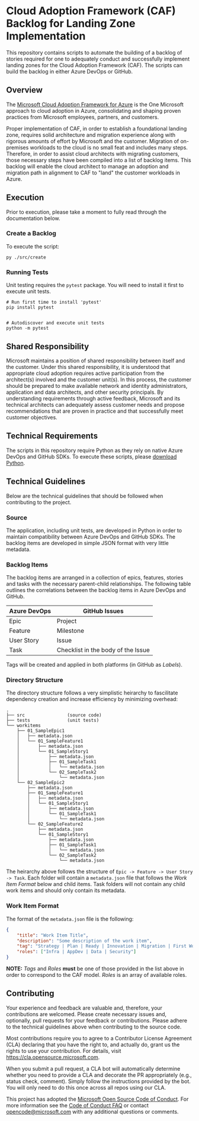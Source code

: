 
# Cloud Adoption Framework (CAF) Backlog for Landing Zone Implementation
This repository contains scripts to automate the building of a backlog of stories required for one to adequately conduct and successfully implement landing zones for the Cloud Adoption Framework (CAF). The scripts can build the backlog in either Azure DevOps or GitHub.

## Overview
The [Microsoft Cloud Adoption Framework for Azure](https://docs.microsoft.com/en-us/azure/cloud-adoption-framework/) is the One Microsoft approach to cloud adoption in Azure, consolidating and shaping proven practices from Microsoft employees, partners, and customers.

Proper implementation of CAF, in order to establish a foundational landing zone, requires solid architecture and migration experience along with rigorous amounts of effort by Microsoft and the customer. Migration of on-premises workloads to the cloud is no small feat and includes many steps. Therefore, in order to assist cloud architects with migrating customers, those necessary steps have been compiled into a list of backlog items. This backlog will enable the cloud architect to manage an adoption and migration path in alignment to CAF to "land" the customer workloads in Azure.

## Execution
Prior to execution, please take a moment to fully read through the documentation below.

### Create a Backlog
To execute the script:
```
py ./src/create
```

### Running Tests
Unit testing requires the `pytest` package. You will need to install it first to execute unit tests.
```
# Run first time to install 'pytest'
pip install pytest


# Autodiscover and execute unit tests
python -m pytest
```

## Shared Responsibility
Microsoft maintains a position of shared responsibility between itself and the customer. Under this shared responsibility, it is understood that appropriate cloud adoption requires active participation from the architect(s) involved and the customer unit(s). In this process, the customer should be prepared to make available network and identity administrators, application and data architects, and other security principals. By understanding requirements through active feedback, Microsoft and its technical architects can adequately assess customer needs and propose recommendations that are proven in practice and that successfully meet customer objectives.

## Technical Requirements
The scripts in this repository require Python as they rely on native Azure DevOps and GitHub SDKs. To execute these scripts, please [download Python](https://www.python.org/downloads/).

## Technical Guidelines
Below are the technical guidelines that should be followed when contributing to the project.

### Source
The application, including unit tests, are developed in Python in order to maintain compatibility between Azure DevOps and GitHub SDKs. The backlog items are developed in simple JSON format with very little metadata.

### Backlog Items
The backlog items are arranged in a collection of epics, features, stories and tasks with the necessary parent-child relationships. The following table outlines the correlations between the backlog items in Azure DevOps and GitHub.

| Azure DevOps | GitHub Issues |
|--------------|---------------|
| Epic         | Project       |
| Feature      | Milestone     |
| User Story   | Issue         |
| Task         | Checklist in the body of the Issue |

Tags will be created and applied in both platforms (in GitHub as _Labels_).

### Directory Structure
The directory structure follows a very simplistic heirarchy to fascilitate dependency creation and increase efficiency by minimizing overhead:
```
.
├── src                (source code)
├── tests              (unit tests)
└── workitems
    ├── 01_SampleEpic1
    │   ├── metadata.json
    │   └── 01_SampleFeature1
    │       ├── metadata.json
    │       └── 01_SampleStory1
    │           ├── metadata.json
    │           ├── 01_SampleTask1
    │           │   └── metadata.json
    │           └── 02_SampleTask2
    │               └── metadata.json
    └── 02_SampleEpic2
        ├── metadata.json
        ├── 01_SampleFeature1
        │   ├── metadata.json
        │   └── 01_SampleStory1
        │       ├── metadata.json
        │       └── 01_SampleTask1
        │           └── metadata.json
        └── 02_SampleFeature2
            ├── metadata.json
            └── 01_SampleStory1
                ├── metadata.json
                ├── 01_SampleTask1
                │   └── metadata.json
                └── 02_SampleTask2
                    └── metadata.json

```
The heirarchy above follows the structure of `Epic -> Feature -> User Story -> Task`. Each folder will contain a `metadata.json` file that follows the *Work Item Format* below and child items. Task folders will not contain any child work items and should only contain its metadata.

### Work Item Format
The format of the `metadata.json` file is the following:
```json
{
    "title": "Work Item Title",
    "description": "Some description of the work item",
    "tag": "Strategy | Plan | Ready | Innovation | Migration | First Workload | First Host | Workload Template",
    "roles": ["Infra | AppDev | Data | Security"]
}
```

**NOTE:** _Tags_ and _Roles_  **must** be one of those provided in the list above in order to correspond to the CAF model. _Roles_ is an array of available roles.

## Contributing
Your experience and feedback are valuable and, therefore, your contributions are welcomed. Please create necessary issues and, optionally, pull requests for your feedback or contributions. Please adhere to the technical guidelines above when contributing to the source code.

Most contributions require you to agree to a Contributor License Agreement (CLA) declaring that you have the right to, and actually do, grant us the rights to use your contribution. For details, visit https://cla.opensource.microsoft.com.

When you submit a pull request, a CLA bot will automatically determine whether you need to provide
a CLA and decorate the PR appropriately (e.g., status check, comment). Simply follow the instructions
provided by the bot. You will only need to do this once across all repos using our CLA.

This project has adopted the [Microsoft Open Source Code of Conduct](https://opensource.microsoft.com/codeofconduct/).
For more information see the [Code of Conduct FAQ](https://opensource.microsoft.com/codeofconduct/faq/) or
contact [opencode@microsoft.com](mailto:opencode@microsoft.com) with any additional questions or comments.
